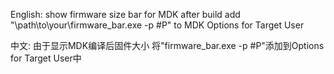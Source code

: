 English:
show firmware size bar for MDK after build
add "\path\to\your\firmware_bar.exe -p #P" to MDK Options for Target User

中文:
由于显示MDK编译后固件大小
将"firmware_bar.exe -p #P"添加到Options for Target User中
